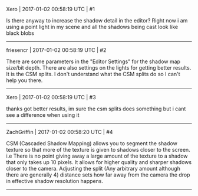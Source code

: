 Xero | 2017-01-02 00:58:19 UTC | #1

Is there anyway to increase the shadow detail in the editor? Right now i am using a point light in my scene and all the shadows being cast look like black blobs

-------------------------

friesencr | 2017-01-02 00:58:19 UTC | #2

There are some parameters in the "Editor Settings" for the shadow map size/bit depth.  There are also settings on the lights for getting better results.  It is the CSM splits.  I don't understand what the CSM splits do so I can't help you there.

-------------------------

Xero | 2017-01-02 00:58:19 UTC | #3

thanks got better results, im sure the csm splits does something but i cant see a difference when using it

-------------------------

ZachGriffin | 2017-01-02 00:58:20 UTC | #4

CSM (Cascaded Shadow Mapping) allows you to segment the shadow texture so that more of the texture is given to shadows closer to the screen. i.e There is no point giving away a large amount of the texture to a shadow that only takes up 10 pixels. It allows for higher quality and sharper shadows closer to the camera. Adjusting the split (Any arbitrary amount although there are generally 4) distance sets how far away from the camera the drop in effective shadow resolution happens.

-------------------------

